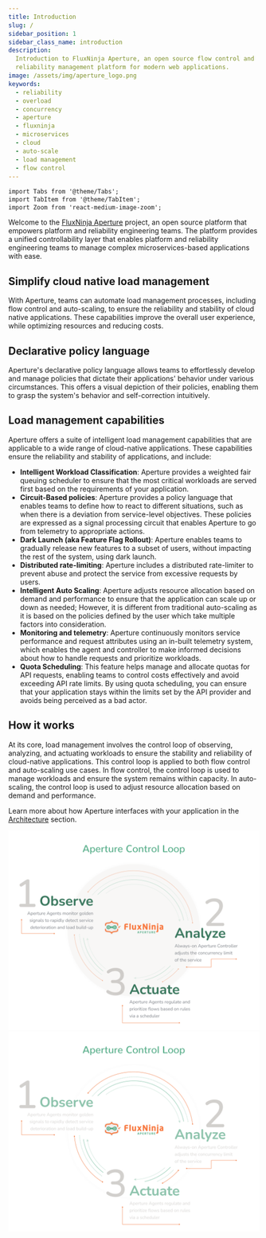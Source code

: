 ```yaml
---
title: Introduction
slug: /
sidebar_position: 1
sidebar_class_name: introduction
description:
  Introduction to FluxNinja Aperture, an open source flow control and
  reliability management platform for modern web applications.
image: /assets/img/aperture_logo.png
keywords:
  - reliability
  - overload
  - concurrency
  - aperture
  - fluxninja
  - microservices
  - cloud
  - auto-scale
  - load management
  - flow control
---
```


```mdx-code-block
import Tabs from '@theme/Tabs';
import TabItem from '@theme/TabItem';
import Zoom from 'react-medium-image-zoom';
```

Welcome to the [FluxNinja Aperture](https://github.com/fluxninja/aperture)
project, an open source platform that empowers platform and reliability
engineering teams. The platform provides a unified controllability layer that
enables platform and reliability engineering teams to manage complex
microservices-based applications with ease.

## Simplify cloud native load management

With Aperture, teams can automate load management processes, including flow
control and auto-scaling, to ensure the reliability and stability of cloud
native applications. These capabilities improve the overall user experience,
while optimizing resources and reducing costs.

## Declarative policy language

Aperture's declarative policy language allows teams to effortlessly develop and
manage policies that dictate their applications' behavior under various
circumstances. This offers a visual depiction of their policies, enabling them
to grasp the system's behavior and self-correction intuitively.

## Load management capabilities

Aperture offers a suite of intelligent load management capabilities that are
applicable to a wide range of cloud-native applications. These capabilities
ensure the reliability and stability of applications, and include:

- **Intelligent Workload Classification**: Aperture provides a weighted fair
  queuing scheduler to ensure that the most critical workloads are served first
  based on the requirements of your application.
- **Circuit-Based policies**: Aperture provides a policy language that enables
  teams to define how to react to different situations, such as when there is a
  deviation from service-level objectives. These policies are expressed as a
  signal processing circuit that enables Aperture to go from telemetry to
  appropriate actions.
- **Dark Launch (aka Feature Flag Rollout)**: Aperture enables teams to
  gradually release new features to a subset of users, without impacting the
  rest of the system, using dark launch.
- **Distributed rate-limiting**: Aperture includes a distributed rate-limiter to
  prevent abuse and protect the service from excessive requests by users.
- **Intelligent Auto Scaling**: Aperture adjusts resource allocation based on
  demand and performance to ensure that the application can scale up or down as
  needed; However, it is different from traditional auto-scaling as it is based
  on the policies defined by the user which take multiple factors into
  consideration.
- **Monitoring and telemetry**: Aperture continuously monitors service
  performance and request attributes using an in-built telemetry system, which
  enables the agent and controller to make informed decisions about how to
  handle requests and prioritize workloads.
- **Quota Scheduling**: This feature helps manage and allocate quotas for API requests, enabling teams to control costs effectively and avoid exceeding API rate limits. By using quota scheduling, you can ensure that your application stays within the limits set by the API provider and avoids being perceived as a bad actor.

## How it works

At its core, load management involves the control loop of observing, analyzing,
and actuating workloads to ensure the stability and reliability of cloud-native
applications. This control loop is applied to both flow control and auto-scaling
use cases. In flow control, the control loop is used to manage workloads and
ensure the system remains within capacity. In auto-scaling, the control loop is
used to adjust resource allocation based on demand and performance.

Learn more about how Aperture interfaces with your application in the
[Architecture](/architecture/architecture.md) section.

![Aperture Control Loop](assets/img/oaalight.png#gh-light-mode-only)
![Aperture Control Loop](assets/img/oaadark.png#gh-dark-mode-only)
